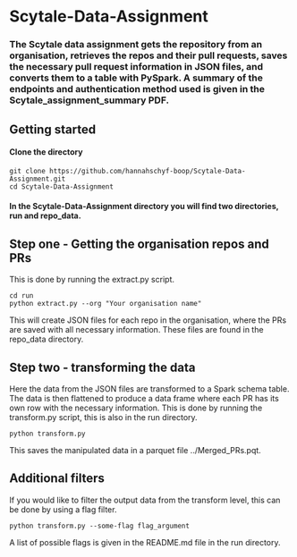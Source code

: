 # Scytale-Data-Assignment
### The Scytale data assignment gets the repository from an organisation, retrieves the repos and their pull requests, saves the necessary pull request information in JSON files, and converts them to a table with PySpark. A summary of the endpoints and authentication method used is given in the Scytale_assignment_summary PDF. 

## Getting started

#### Clone the directory

```
git clone https://github.com/hannahschyf-boop/Scytale-Data-Assignment.git
cd Scytale-Data-Assignment
```
#### In the Scytale-Data-Assignment directory you will find two directories, run and repo_data.

## Step one - Getting the organisation repos and PRs
This is done by running the extract.py script.

```
cd run
python extract.py --org "Your organisation name"
```
This will create JSON files for each repo in the organisation, where the PRs are saved with all necessary information. 
These files are found in the repo_data directory. 

## Step two - transforming the data 
Here the data from the JSON files are transformed to a Spark schema table. The data is then flattened to produce a data frame where each PR has its own row with the necessary information. 
This is done by running the transform.py script, this is also in the run directory.

```
python transform.py
```
This saves the manipulated data in a parquet file ../Merged_PRs.pqt.

## Additional filters
If you would like to filter the output data from the transform level, this can be done by using a flag filter.
```
python transform.py --some-flag flag_argument
```
A list of possible flags is given in the README.md file in the run directory. 




